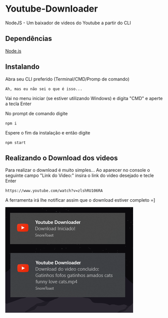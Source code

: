 # Youtube-Downloader
 NodeJS - Um baixador de videos do Youtube a partir do CLI

## Dependências

[Node.js](https://nodejs.org/)
 

## Instalando
Abra seu CLI preferido (Terminal/CMD/Promp de comando)

	Ah, mas eu não sei o que é isso...

Vai no menu iniciar (se estiver utilizando Windows) e digita "CMD" e aperte a tecla Enter

No prompt de comando digite
 
	npm i
 
Espere o fim da instalação e então digite

	npm start

## Realizando o Download dos videos

Para realizar o download é muito simples...
Ao aparecer no console o seguinte campo "Link do Video:" insira o link do video desejado e tecle Enter

	https://www.youtube.com/watch?v=zlshRU106RA
 
A ferramenta irá lhe notificar assim que o download estiver completo =]

![image 1](https://github.com/BrunoS3D/Youtube-Downloader/blob/master/images/image01.png)
